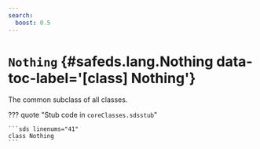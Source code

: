 ```yaml
---
search:
  boost: 0.5
---
```


# <code class="doc-symbol doc-symbol-class"></code> `Nothing` {#safeds.lang.Nothing data-toc-label='[class] Nothing'}

The common subclass of all classes.

??? quote "Stub code in `coreClasses.sdsstub`"

    ```sds linenums="41"
    class Nothing
    ```
